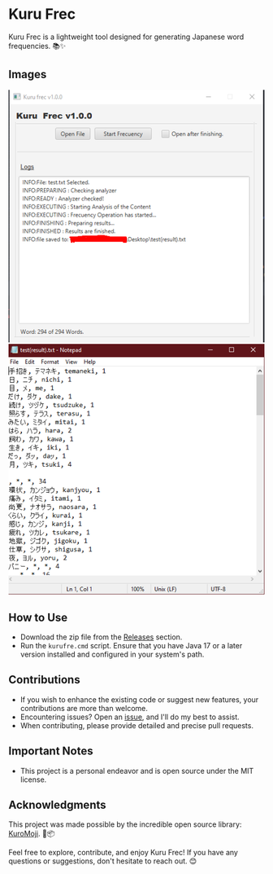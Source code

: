 # Kuru Frec

Kuru Frec is a lightweight tool designed for generating Japanese word frequencies. 📚✨

## Images

![Program Screenshot](img/ProgramImage.png)
![Results](img/resultImg.png)

## How to Use

- Download the zip file from the [Releases](https://github.com/your-username/your-repo/releases) section.
- Run the `kurufre.cmd` script. Ensure that you have Java 17 or a later version installed and configured in your system's path.

## Contributions

- If you wish to enhance the existing code or suggest new features, your contributions are more than welcome.
- Encountering issues? Open an [issue](https://github.com/your-username/your-repo/issues), and I'll do my best to assist.
- When contributing, please provide detailed and precise pull requests.

## Important Notes

- This project is a personal endeavor and is open source under the MIT license.

## Acknowledgments

This project was made possible by the incredible open source library: [KuroMoji](https://github.com/atilika/kuromoji). 🙌📦

Feel free to explore, contribute, and enjoy Kuru Frec! If you have any questions or suggestions, don't hesitate to reach out. 😊